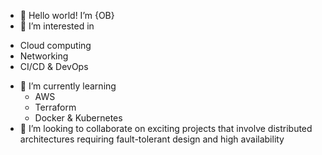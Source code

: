 -  👋 Hello world! I’m {OB}
-  👀 I’m interested in 
  * Cloud computing
  * Networking 
  * CI/CD & DevOps
-  🌱 I’m currently learning 
   * AWS
   * Terraform 
   * Docker & Kubernetes
-  🌱 I’m looking to collaborate on exciting projects that involve distributed architectures requiring fault-tolerant design and high availability 


<!---
177boris/177boris is a ✨ special ✨ repository because its `README.md` (this file) appears on your GitHub profile.
You can click the Preview link to take a look at your changes.
--->
